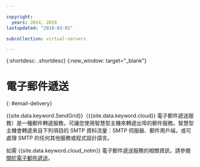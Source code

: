 ```yaml
---

copyright:
  years: 2014, 2018
lastupdated: "2018-03-02"

subcollection: virtual-servers

---
```


{:shortdesc: .shortdesc}
{:new_window: target="_blank"}

# 電子郵件遞送
{: #email-delivery}

{{site.data.keyword.SendGrid}}（{{site.data.keyword.cloud}} 電子郵件遞送服務）是一種郵件轉遞服務，可讓您使用智慧型主機來轉遞出埠的郵件服務。智慧型主機會轉遞來自下列項目的 SMTP 資料流量：SMTP 伺服器、郵件用戶端，或可處理 SMTP 的任何其他服務或程式設計語言。

如需 {{site.data.keyword.cloud_notm}} 電子郵件遞送服務的相關資訊，請參閱[關於電子郵件遞送](/docs/infrastructure/email-delivery?topic=email-delivery-getting-started-tutorial)。
